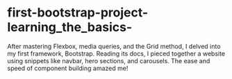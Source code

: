 # first-bootstrap-project-learning_the_basics-
After mastering Flexbox, media queries, and the Grid method, I delved into my first framework, Bootstrap. Reading its docs, I pieced together a website using snippets like navbar, hero sections, and carousels. The ease and speed of component building amazed me!

